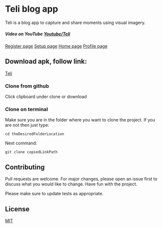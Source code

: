 # Teli blog app

Teli is a blog app to capture and share moments using visual imagery.

##### Video on YouTube [Youtube/Teli](https://youtu.be/b8s7aA7xXj8)


[Register page](app/src/main/res/images/Screenshot_20201003-165111.jpg)
[Setup page](/app/src/main/res/images/Screenshot_20201003-170125.jpg)
[Home page](/app/src/main/res/images/Screenshot_20201003-165035.jpg)
[Profile page](/app/src/main/res/images/Screenshot_20201003-165043.jpg)


## Download apk, follow link:


[Teli](https://github.com/vincentLovesComputers/builds/blob/main/teli.apk?raw=true)


### Clone from github

Click clipboard under clone or download

### Clone on terminal
Make sure you are in the folder where you want to clone the project. If you are not then just type:


```terminal
cd theDesiredFolderLocation
```
Next command: 
```terminal
git clone copiedLinkPath
```

## Contributing
Pull requests are welcome. For major changes, please open an issue first to discuss what you would like to change. Have fun with the project.

Please make sure to update tests as appropriate.

## License
[MIT](https://choosealicense.com/licenses/mit/)
